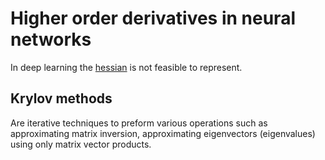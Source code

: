 # Higher order derivatives in neural networks

In deep learning the [hessian](hessian.md) is not feasible to represent. 

## Krylov methods

Are iterative techniques to preform various operations such as approximating matrix inversion, approximating eigenvectors (eigenvalues) using only matrix vector products.

